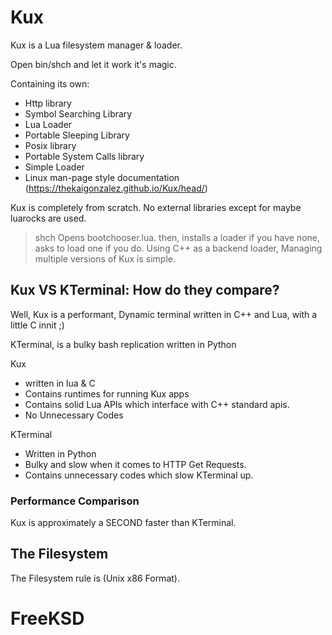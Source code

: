 # Kux
Kux is a Lua filesystem manager & loader.

Open bin/shch and let it work it's magic.

Containing its own:

- Http library
- Symbol Searching Library
- Lua Loader
- Portable Sleeping Library
- Posix library
- Portable System Calls library
- Simple Loader
- Linux man-page style documentation (https://thekaigonzalez.github.io/Kux/head/)

Kux is completely from scratch. No external libraries except for maybe luarocks are used.

> shch Opens bootchooser.lua. then, installs a loader if you have none, asks to load one if you do. Using C++ as a backend loader, Managing multiple versions of Kux is simple.

## Kux VS KTerminal: How do they compare?

Well, Kux is a performant, Dynamic terminal written in C++ and Lua, with a little C innit ;)

KTerminal, is a bulky bash replication written in Python

Kux

- written in lua & C
- Contains runtimes for running Kux apps
- Contains solid Lua APIs which interface with C++ standard apis.
- No Unnecessary Codes

KTerminal

- Written in Python
- Bulky and slow when it comes to HTTP Get Requests.
- Contains unnecessary codes which slow KTerminal up.

### Performance Comparison

Kux is approximately a SECOND faster than KTerminal.

## The Filesystem
The Filesystem rule is (Unix x86 Format).

# FreeKSD
